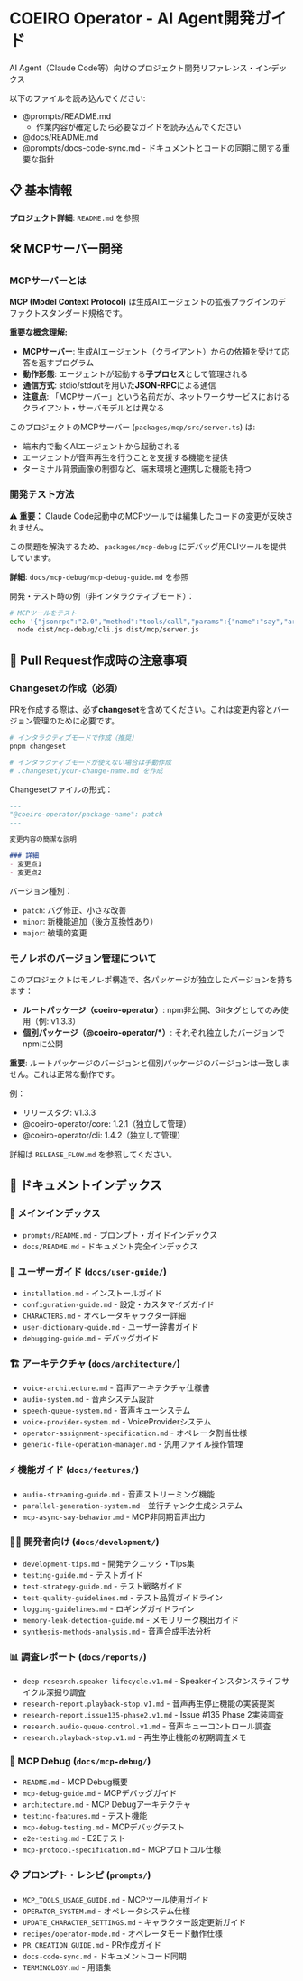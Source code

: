 # COEIRO Operator - AI Agent開発ガイド

AI Agent（Claude Code等）向けのプロジェクト開発リファレンス・インデックス

以下のファイルを読み込んでください:
* @prompts/README.md
  - 作業内容が確定したら必要なガイドを読み込んでください
* @docs/README.md
* @prompts/docs-code-sync.md - ドキュメントとコードの同期に関する重要な指針

## 📋 基本情報

**プロジェクト詳細**: `README.md` を参照

## 🛠️ MCPサーバー開発

### MCPサーバーとは
**MCP (Model Context Protocol)** は生成AIエージェントの拡張プラグインのデファクトスタンダード規格です。

**重要な概念理解:**
- **MCPサーバー**: 生成AIエージェント（クライアント）からの依頼を受けて応答を返すプログラム
- **動作形態**: エージェントが起動する**子プロセス**として管理される
- **通信方式**: stdio/stdoutを用いた**JSON-RPC**による通信
- **注意点**: 「MCPサーバー」という名前だが、ネットワークサービスにおけるクライアント・サーバモデルとは異なる

このプロジェクトのMCPサーバー (`packages/mcp/src/server.ts`) は:
- 端末内で動くAIエージェントから起動される
- エージェントが音声再生を行うことを支援する機能を提供
- ターミナル背景画像の制御など、端末環境と連携した機能も持つ

### 開発テスト方法
**⚠️ 重要：** Claude Code起動中のMCPツールでは編集したコードの変更が反映されません。

この問題を解決するため、`packages/mcp-debug` にデバッグ用CLIツールを提供しています。

**詳細**: `docs/mcp-debug/mcp-debug-guide.md` を参照

開発・テスト時の例（非インタラクティブモード）：
```bash
# MCPツールをテスト
echo '{"jsonrpc":"2.0","method":"tools/call","params":{"name":"say","arguments":{"message":"テスト"}},"id":1}' | \
  node dist/mcp-debug/cli.js dist/mcp/server.js
```

## 🔄 Pull Request作成時の注意事項

### Changesetの作成（必須）
PRを作成する際は、必ず**changeset**を含めてください。これは変更内容とバージョン管理のために必要です。

```bash
# インタラクティブモードで作成（推奨）
pnpm changeset

# インタラクティブモードが使えない場合は手動作成
# .changeset/your-change-name.md を作成
```

Changesetファイルの形式：
```markdown
---
"@coeiro-operator/package-name": patch
---

変更内容の簡潔な説明

### 詳細
- 変更点1
- 変更点2
```

バージョン種別：
- `patch`: バグ修正、小さな改善
- `minor`: 新機能追加（後方互換性あり）
- `major`: 破壊的変更

### モノレポのバージョン管理について

このプロジェクトはモノレポ構造で、各パッケージが独立したバージョンを持ちます：

- **ルートパッケージ（coeiro-operator）**: npm非公開、Gitタグとしてのみ使用（例: v1.3.3）
- **個別パッケージ（@coeiro-operator/*）**: それぞれ独立したバージョンでnpmに公開

**重要**: ルートパッケージのバージョンと個別パッケージのバージョンは一致しません。これは正常な動作です。

例：
- リリースタグ: v1.3.3
- @coeiro-operator/core: 1.2.1（独立して管理）
- @coeiro-operator/cli: 1.4.2（独立して管理）

詳細は `RELEASE_FLOW.md` を参照してください。

## 📖 ドキュメントインデックス

### 📑 メインインデックス
- `prompts/README.md` - プロンプト・ガイドインデックス
- `docs/README.md` - ドキュメント完全インデックス

### 📖 ユーザーガイド (`docs/user-guide/`)
- `installation.md` - インストールガイド
- `configuration-guide.md` - 設定・カスタマイズガイド
- `CHARACTERS.md` - オペレータキャラクター詳細
- `user-dictionary-guide.md` - ユーザー辞書ガイド
- `debugging-guide.md` - デバッグガイド

### 🏗️ アーキテクチャ (`docs/architecture/`)
- `voice-architecture.md` - 音声アーキテクチャ仕様書
- `audio-system.md` - 音声システム設計
- `speech-queue-system.md` - 音声キューシステム
- `voice-provider-system.md` - VoiceProviderシステム
- `operator-assignment-specification.md` - オペレータ割当仕様
- `generic-file-operation-manager.md` - 汎用ファイル操作管理

### ⚡ 機能ガイド (`docs/features/`)
- `audio-streaming-guide.md` - 音声ストリーミング機能
- `parallel-generation-system.md` - 並行チャンク生成システム
- `mcp-async-say-behavior.md` - MCP非同期音声出力

### 👩‍💻 開発者向け (`docs/development/`)
- `development-tips.md` - 開発テクニック・Tips集
- `testing-guide.md` - テストガイド
- `test-strategy-guide.md` - テスト戦略ガイド
- `test-quality-guidelines.md` - テスト品質ガイドライン
- `logging-guidelines.md` - ロギングガイドライン
- `memory-leak-detection-guide.md` - メモリリーク検出ガイド
- `synthesis-methods-analysis.md` - 音声合成手法分析

### 📊 調査レポート (`docs/reports/`)
- `deep-research.speaker-lifecycle.v1.md` - Speakerインスタンスライフサイクル深掘り調査
- `research-report.playback-stop.v1.md` - 音声再生停止機能の実装提案
- `research-report.issue135-phase2.v1.md` - Issue #135 Phase 2実装調査
- `research.audio-queue-control.v1.md` - 音声キューコントロール調査
- `research.playback-stop.v1.md` - 再生停止機能の初期調査メモ

### 🔧 MCP Debug (`docs/mcp-debug/`)
- `README.md` - MCP Debug概要
- `mcp-debug-guide.md` - MCPデバッグガイド
- `architecture.md` - MCP Debugアーキテクチャ
- `testing-features.md` - テスト機能
- `mcp-debug-testing.md` - MCPデバッグテスト
- `e2e-testing.md` - E2Eテスト
- `mcp-protocol-specification.md` - MCPプロトコル仕様

### 📋 プロンプト・レシピ (`prompts/`)
- `MCP_TOOLS_USAGE_GUIDE.md` - MCPツール使用ガイド
- `OPERATOR_SYSTEM.md` - オペレータシステム仕様
- `UPDATE_CHARACTER_SETTINGS.md` - キャラクター設定更新ガイド
- `recipes/operator-mode.md` - オペレータモード動作仕様
- `PR_CREATION_GUIDE.md` - PR作成ガイド
- `docs-code-sync.md` - ドキュメントコード同期
- `TERMINOLOGY.md` - 用語集